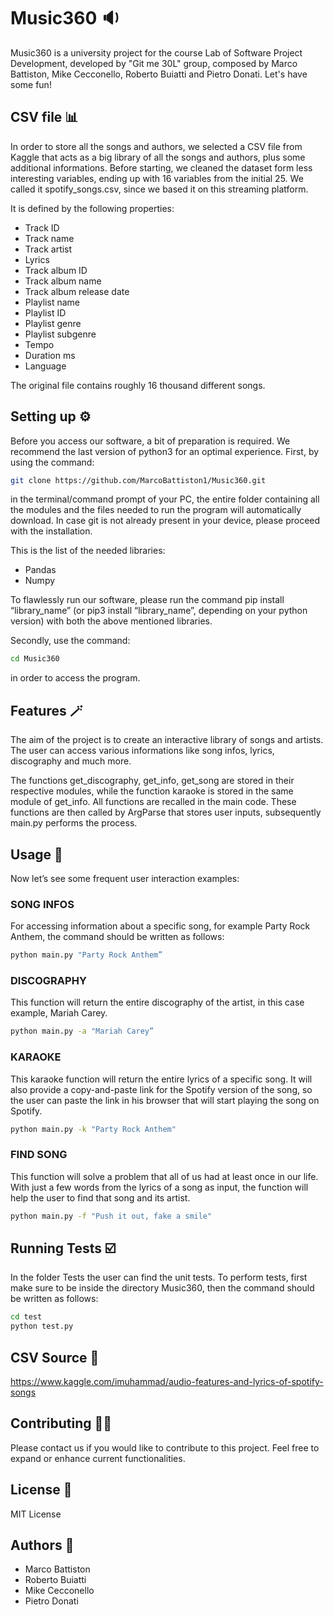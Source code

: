 # Music360 🔉

Music360 is a university project for the course Lab of Software Project Development, developed by "Git me 30L" group, composed by Marco Battiston, Mike Cecconello, Roberto Buiatti and Pietro Donati.
Let's have some fun!

## CSV file 📊

In order to store all the songs and authors, we selected a CSV file from Kaggle that acts as a big library of all the songs and authors, plus some additional informations. 
Before starting, we cleaned the dataset form less interesting variables, ending up with 16 variables from the initial 25.
We called it spotify_songs.csv, since we based it on this streaming platform. 

It is defined by the following properties:
- Track ID
- Track name
- Track artist
- Lyrics
- Track album ID
- Track album name
- Track album release date
- Playlist name
- Playlist ID
- Playlist genre
- Playlist subgenre
- Tempo
- Duration ms
- Language

The original file contains roughly 16 thousand different songs.


## Setting up ⚙️

Before you access our software, a bit of preparation is required.
We recommend the last version of python3 for an optimal experience.
First, by using the command:

```bash
git clone https://github.com/MarcoBattiston1/Music360.git
```

in the terminal/command prompt of your PC, the entire folder containing all the modules and the files needed to run the program will automatically download. 
In case git is not already present in your device, please proceed with the installation.

This is the list of the needed libraries:

- Pandas
- Numpy

To flawlessly run our software, please run the command pip install “library_name” (or pip3 install “library_name”, depending on your python version) with both the above mentioned libraries. 

Secondly, use the command:

```bash
cd Music360
```

in order to access the program.


## Features 🪄

The aim of the project is to create an interactive library of songs and artists.
The user can access various informations like song infos, lyrics, discography and much more.

The functions get_discography, get_info, get_song are stored in their respective modules, while the function karaoke is stored in the same module of get_info. 
All functions are recalled in the main code.  These functions are then called by ArgParse that stores user inputs, subsequently main.py performs the process.




## Usage 🎸

Now let’s see some frequent user interaction examples: 

### SONG INFOS
For accessing information about a specific song, for example Party Rock Anthem, the command should be written as follows:

```bash
python main.py "Party Rock Anthem” 
```

### DISCOGRAPHY
This function will return the entire discography of the artist, in this case example, Mariah Carey.

```bash
python main.py -a "Mariah Carey”
```
### KARAOKE
This karaoke function will return the entire lyrics of a specific song. It will also provide a copy-and-paste link for the Spotify version of the song, so the user can paste the link in his browser that will start playing the song on Spotify.

```bash
python main.py -k "Party Rock Anthem"
```

### FIND SONG
This function will solve a problem that all of us had at least once in our life. 
With just a few words from the lyrics of a song as input, the function will help the user to find that song and its artist.

```bash
python main.py -f "Push it out, fake a smile"
```


## Running Tests ☑️

In the folder Tests the user can find the unit tests. To perform tests, first make sure to be inside the directory Music360, then the command should be written as follows:

```bash
cd test
python test.py
```

## CSV Source 📝

https://www.kaggle.com/imuhammad/audio-features-and-lyrics-of-spotify-songs


## Contributing 🤟🏼

Please contact us if you would like to contribute to this project. Feel free to expand or enhance current functionalities. 

## License 🔑

MIT License


## Authors 🧻

- Marco Battiston
- Roberto Buiatti
- Mike Cecconello
- Pietro Donati




